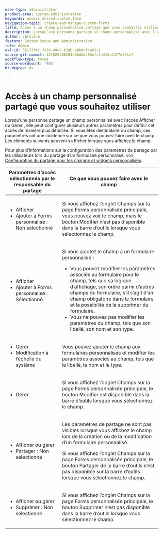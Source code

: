 ```yaml
---
user-type: administrator
product-area: system-administration
keywords: access,shared,custom,form
navigation-topic: create-and-manage-custom-forms
title: Accès à un champ personnalisé partagé que vous souhaitez utiliser
description: Lorsqu’une personne partage un champ personnalisé avec l’accès Afficher ou Gérer , elle peut configurer plusieurs autres paramètres pour définir cet accès de manière plus détaillée. Si vous êtes destinataire du champ, ces paramètres ont une incidence sur ce que vous pouvez faire avec le champ. Les éléments suivants peuvent s’afficher lorsque vous affichez le champ.
author: Caroline
feature: System Setup and Administration
role: Admin
exl-id: 36172f4c-fe10-49d2-b10b-abb0cfce62c1
source-git-commit: f2f825280204b56d2dc85efc7a315a4377e551c7
workflow-type: tm+mt
source-wordcount: '403'
ht-degree: 0%

---
```


# Accès à un champ personnalisé partagé que vous souhaitez utiliser

Lorsqu’une personne partage un champ personnalisé avec l’accès Afficher ou Gérer , elle peut configurer plusieurs autres paramètres pour définir cet accès de manière plus détaillée. Si vous êtes destinataire du champ, ces paramètres ont une incidence sur ce que vous pouvez faire avec le champ. Les éléments suivants peuvent s’afficher lorsque vous affichez le champ.

Pour plus d’informations sur la configuration des paramètres de partage par les utilisateurs lors du partage d’un formulaire personnalisé, voir [Configuration du partage pour les champs et widgets personnalisés](../../../administration-and-setup/customize-workfront/create-manage-custom-forms/configure-sharing-for-a-custom-field.md).

<table style="table-layout:auto"> 
 <col> 
 <col> 
 <thead> 
  <tr> 
   <th>Paramètres d’accès sélectionnés par le responsable du partage</th> 
   <th>Ce que vous pouvez faire avec le champ</th> 
  </tr> 
 </thead> 
 <tbody> 
  <tr> 
   <td> 
    <ul> 
     <li>Afficher</li> 
     <li>Ajouter à Forms personnalisé : Non sélectionné</li> 
    </ul> </td> 
   <td> <p>Si vous affichez l’onglet Champs sur la page Forms personnalisée principale, vous pouvez voir le champ, mais le bouton Modifier n’est pas disponible dans la barre d’outils lorsque vous sélectionnez le champ.</p> </td> 
  </tr> 
  <tr> 
   <td> 
    <ul> 
     <li>Afficher</li> 
     <li>Ajouter à Forms personnalisé : Sélectionné</li> 
    </ul> </td> 
   <td> <p>Si vous ajoutez le champ à un formulaire personnalisé :</p> 
    <ul> 
     <li>Vous pouvez modifier les paramètres associés au formulaire pour le champ, tels que sa logique d’affichage, son ordre parmi d’autres champs du formulaire, s’il s’agit d’un champ obligatoire dans le formulaire et la possibilité de le supprimer du formulaire.</li> 
     <li>Vous ne pouvez pas modifier les paramètres du champ, tels que son libellé, son nom et son type.</li> 
    </ul> </td> 
  </tr> 
  <tr> 
   <td> 
    <ul> 
     <li>Gérer</li> 
     <li>Modification à l’échelle du système</li> 
    </ul> </td> 
   <td>Vous pouvez ajouter le champ aux formulaires personnalisés et modifier les paramètres associés au champ, tels que le libellé, le nom et le type.</td> 
  </tr> 
  <tr> 
   <td> 
    <ul> 
     <li>Gérer</li> 
    </ul> </td> 
   <td> <p>Si vous affichez l’onglet Champs sur la page Forms personnalisée principale, le bouton Modifier est disponible dans la barre d’outils lorsque vous sélectionnez le champ.</p> </td> 
  </tr> 
  <tr> 
   <td> 
    <ul> 
     <li>Afficher ou gérer</li> 
     <li>Partager : Non sélectionné</li> 
    </ul> </td> 
   <td> <p>Les paramètres de partage ne sont pas visibles lorsque vous affichez le champ lors de la création ou de la modification d’un formulaire personnalisé.</p> <p>Si vous affichez l’onglet Champs sur la page Forms personnalisée principale, le bouton Partager de la barre d’outils n’est pas disponible sur la barre d’outils lorsque vous sélectionnez le champ.</p> </td> 
  </tr> 
  <tr> 
   <td> 
    <ul> 
     <li>Afficher ou gérer</li> 
     <li>Supprimer : Non sélectionné</li> 
    </ul> </td> 
   <td> <p>Si vous affichez l’onglet Champs sur la page Forms personnalisée principale, le bouton Supprimer n’est pas disponible dans la barre d’outils lorsque vous sélectionnez le champ.</p> </td> 
  </tr> 
 </tbody> 
</table>

